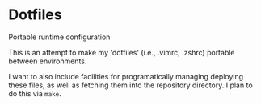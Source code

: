 Dotfiles
==============================
Portable runtime configuration

This is an attempt to make my 'dotfiles' (i.e., .vimrc, .zshrc) portable
between environments.  

I want to also include facilities for programatically managing deploying these
files, as well as fetching them into the repository directory.  I plan to do
this via `make`.
